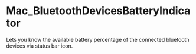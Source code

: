# Mac_BluetoothDevicesBatteryIndicator
Lets you know the available battery percentage of the connected bluetooth devices via status bar icon.
